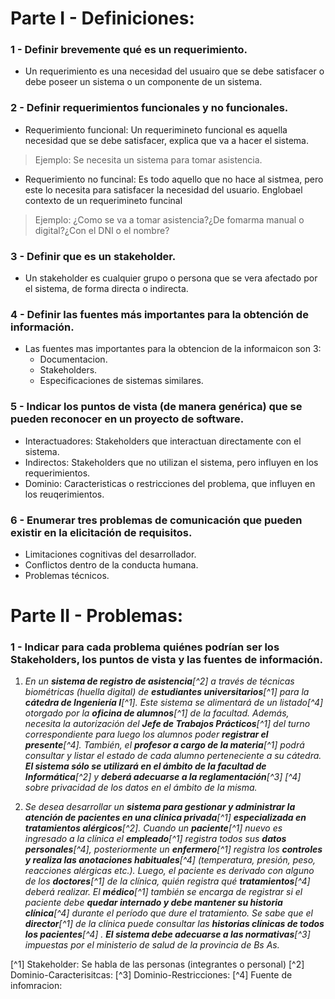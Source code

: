 # Parte I - Definiciones:

### 1 - Definir brevemente qué es un requerimiento.
* Un requerimiento es una necesidad del usuairo que se debe satisfacer o debe poseer un sistema o un componente de un sistema.

### 2 - Definir requerimientos funcionales y no funcionales.
* Requerimiento funcional: Un requerimineto funcional es aquella necesidad que se debe satisfacer, explica que va a hacer el sistema.
> Ejemplo: Se necesita un sistema para tomar asistencia.
* Requerimiento no funcinal: Es todo aquello que no hace al sistmea, pero este lo necesita para satisfacer la necesidad del usuario. Englobael contexto de un requerimineto funcinal
> Ejemplo: ¿Como se va a tomar asistencia?¿De fomarma manual o digital?¿Con el DNI o el nombre?

### 3 - Definir que es un stakeholder.
* Un stakeholder es cualquier grupo o persona que se vera afectado por el sistema, de forma directa o indirecta.

### 4 - Definir las fuentes más importantes para la obtención de información.
* Las fuentes mas importantes para la obtencion de la informaicon son 3:
  * Documentacion.
  * Stakeholders.
  * Especificaciones de sistemas similares.

### 5 - Indicar los puntos de vista (de manera genérica) que se pueden reconocer en un proyecto de software.
* Interactuadores: Stakeholders que interactuan directamente con el sistema.
* Indirectos: Stakeholders que no utilizan el sistema, pero influyen en los requerimientos.
* Dominio: Caracteristicas o restricciones del problema, que influyen en los reuqerimientos.

### 6 - Enumerar tres problemas de comunicación que pueden existir en la elicitación de requisitos.
* Limitaciones cognitivas del desarrollador.
* Conflictos dentro de la conducta humana. 
* Problemas técnicos.

# Parte II - Problemas:

### 1 - Indicar para cada problema quiénes podrían ser los Stakeholders, los puntos de vista y las fuentes de información.
1. _En un **sistema de registro de asistencia**[^2] a través de técnicas biométricas (huella digital) de **estudiantes universitarios**[^1] para la **cátedra de Ingeniería I**[^1]. Este sistema se alimentará de un listado[^4] otorgado por la **oficina de alumnos**[^1] de la facultad. Además, necesita la autorización del **Jefe de Trabajos Prácticos**[^1] del turno correspondiente para luego los alumnos poder **registrar el presente**[^4]. También, el **profesor a cargo de la materia**[^1] podrá consultar y listar el estado de cada alumno perteneciente a su cátedra. **El sistema sólo se utilizará en el ámbito de la facultad de Informática**[^2] y **deberá adecuarse a la reglamentación**[^3] [^4] sobre privacidad de los datos en el ámbito de la misma._

2. _Se desea desarrollar un **sistema para gestionar y administrar la atención de pacientes en una clínica privada**[^1] **especializada en tratamientos alérgicos**[^2]. Cuando un **paciente**[^1] nuevo es ingresado a la clínica el **empleado**[^1] registra todos sus **datos personales**[^4], posteriormente un **enfermero**[^1] registra los **controles y realiza las anotaciones habituales**[^4] (temperatura, presión, peso, reacciones alérgicas etc.). Luego, el paciente es derivado con alguno de los **doctores**[^1] de la clínica, quién registra qué **tratamientos**[^4] deberá realizar. El **médico**[^1] también se encarga de registrar si el paciente debe **quedar internado y debe mantener su historia clínica**[^4] durante el período que dure el tratamiento. Se sabe que el **director**[^1] de la clínica puede consultar las **historias clínicas de todos los pacientes**[^4] 
. **El sistema debe adecuarse a las normativas**[^3] impuestas por el ministerio de salud de la provincia de Bs As._

[^1] Stakeholder: Se habla de las personas (integrantes o personal)
[^2] Dominio-Caracterisitcas: 
[^3] Dominio-Restricciones: 
[^4] Fuente de infomracion: 